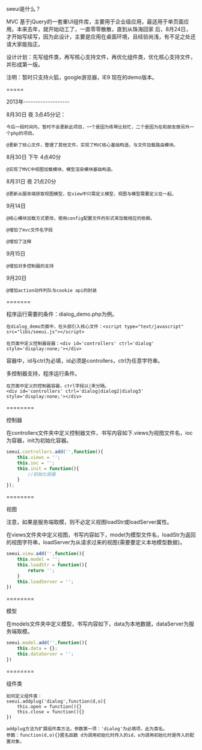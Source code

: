 seeui是什么？

MVC 基于jQuery的一套重UI组件库，主要用于企业级应用，最适用于单页面应用。本来去年，就开始动工了，一直零零散散，直到从珠海回家
后，8月24日，才开始写续写，因为此设计，主要是应用在桌面环境，且经验尚浅，有不足之处还请大家能指正。

设计计划：先写组件类，再写核心支持文件，再优化组件类，优化核心支持文件，并形成第一版。

注明：暂时只支持火狐，google游览器，IE9 现在的demo版本。

=====

2013年-------------------

8月30日 夜 3点45分记：

    今后一段时间内，暂时不会更新此项目，一个是因为练琴比较忙，二个是因为在和朋友做另外一个php的项目。
   
    @更新了核心文件，整理了其他文件，实现了MVC核心基础构造，与文件加载路由模块。

8月30日 下午 4点40分

	@实现了MVC中视图加载模块，模型渲染模块基础构造。

8月31日 夜 21点20分

	@更新从服务端获取视图模型，在view中只需定义模型，视图与模型需要定义在一起。

9月14日
  
	@核心模块加载方式更改，使用config配置文件的形式来加载相应的依赖。

	@增加了mvc文件名字段

	@增加了注释

9月15日

	@增加对多控制器的支持

9月20日

	@增加action动作列队与cookie api的封装

=======

程序运行需要的条件：dialog_demo.php为例。

	在dialog_demo页面中，在头部引入核心文件：<script type="text/javascript" src="libs/seeui.js"></script>

	在页面中定义控制器容器：<div id='controllers' ctrl='dialog' style='display:none;'></div>  

容器中，id与ctrl为必填，id必须是controllers，ctrl为任意字符串。

多控制器支持，程序运行条件。

	在页面中定义的控制器容器，ctrl字段以|来分隔。
	<div id='controllers' ctrl='dialog|dialog2|dialog3' style='display:none;'></div>  

========

控制器

在controllers文件夹中定义控制器文件，书写内容如下.views为视图文件名，ioc为容器，init为初始化容器。
```javascript
seeui.controllers.add('',function(){
	this.views = '';
	this.ioc = '';
	this.init = function(){
		//初始化容器
	}
});
```
========

视图

注意，如果是服务端取模，则不必定义视图loadStr或loadServer属性。

在views文件夹中定义视图，书写内容如下，model为模型文件名，loadStr为返回的视图字符串，loadServer为从请求过来的视图{需要要定义本地模型数据}。
```javascript
seeui.view.add('',function(){
	this.model = '';
	this.loadStr = function(){
		return '';
    }
    this.loadServer = '';
})
```
========

模型

在models文件夹中定义模型，书写内容如下，data为本地数据，dataServer为服务端取模。
```javascript
seeui.model.add('',function(){
	this.data = {};
	this.dataServer = '';
})
```
========

组件类

	如何定义组件类：
	seeui.addplug('dialog',function(d,o){
		this.open = function(){}
		this.close = function(){}
	})

	addplug方法为扩展组件类方法，参数第一项：'dialog'为必填项，此为类名。
	参数：function(d,o){}匿名函数 d为调用初始化时传入的id，o为调用初始化时是传入的配置对象。

